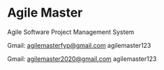 # Agile Master
Agile Software Project Management System

Gmail:
agilemasterfyp@gmail.com
agilemaster123

Gmail:
agilemaster2020@gmail.com
agilemaster123